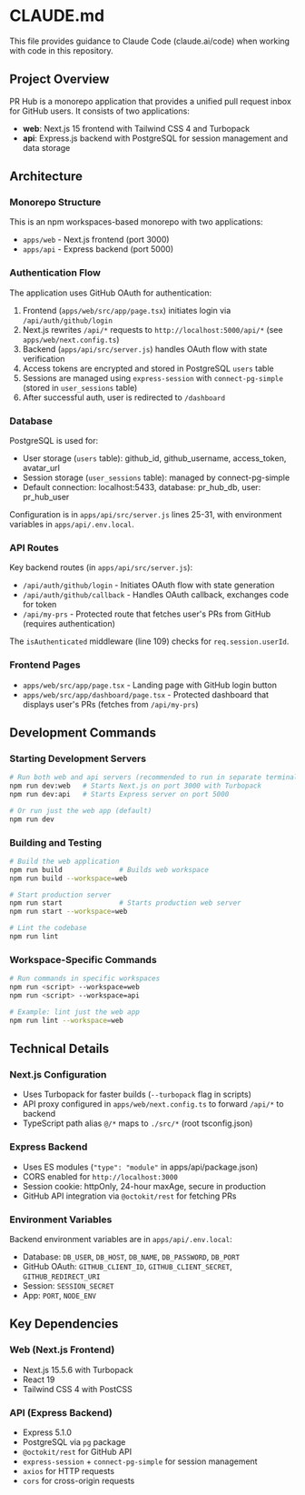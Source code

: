 # CLAUDE.md

This file provides guidance to Claude Code (claude.ai/code) when working with code in this repository.

## Project Overview

PR Hub is a monorepo application that provides a unified pull request inbox for GitHub users. It consists of two applications:
- **web**: Next.js 15 frontend with Tailwind CSS 4 and Turbopack
- **api**: Express.js backend with PostgreSQL for session management and data storage

## Architecture

### Monorepo Structure
This is an npm workspaces-based monorepo with two applications:
- `apps/web` - Next.js frontend (port 3000)
- `apps/api` - Express backend (port 5000)

### Authentication Flow
The application uses GitHub OAuth for authentication:
1. Frontend (`apps/web/src/app/page.tsx`) initiates login via `/api/auth/github/login`
2. Next.js rewrites `/api/*` requests to `http://localhost:5000/api/*` (see `apps/web/next.config.ts`)
3. Backend (`apps/api/src/server.js`) handles OAuth flow with state verification
4. Access tokens are encrypted and stored in PostgreSQL `users` table
5. Sessions are managed using `express-session` with `connect-pg-simple` (stored in `user_sessions` table)
6. After successful auth, user is redirected to `/dashboard`

### Database
PostgreSQL is used for:
- User storage (`users` table): github_id, github_username, access_token, avatar_url
- Session storage (`user_sessions` table): managed by connect-pg-simple
- Default connection: localhost:5433, database: pr_hub_db, user: pr_hub_user

Configuration is in `apps/api/src/server.js` lines 25-31, with environment variables in `apps/api/.env.local`.

### API Routes
Key backend routes (in `apps/api/src/server.js`):
- `/api/auth/github/login` - Initiates OAuth flow with state generation
- `/api/auth/github/callback` - Handles OAuth callback, exchanges code for token
- `/api/my-prs` - Protected route that fetches user's PRs from GitHub (requires authentication)

The `isAuthenticated` middleware (line 109) checks for `req.session.userId`.

### Frontend Pages
- `apps/web/src/app/page.tsx` - Landing page with GitHub login button
- `apps/web/src/app/dashboard/page.tsx` - Protected dashboard that displays user's PRs (fetches from `/api/my-prs`)

## Development Commands

### Starting Development Servers
```bash
# Run both web and api servers (recommended to run in separate terminals)
npm run dev:web   # Starts Next.js on port 3000 with Turbopack
npm run dev:api   # Starts Express server on port 5000

# Or run just the web app (default)
npm run dev
```

### Building and Testing
```bash
# Build the web application
npm run build              # Builds web workspace
npm run build --workspace=web

# Start production server
npm run start              # Starts production web server
npm run start --workspace=web

# Lint the codebase
npm run lint
```

### Workspace-Specific Commands
```bash
# Run commands in specific workspaces
npm run <script> --workspace=web
npm run <script> --workspace=api

# Example: lint just the web app
npm run lint --workspace=web
```

## Technical Details

### Next.js Configuration
- Uses Turbopack for faster builds (`--turbopack` flag in scripts)
- API proxy configured in `apps/web/next.config.ts` to forward `/api/*` to backend
- TypeScript path alias `@/*` maps to `./src/*` (root tsconfig.json)

### Express Backend
- Uses ES modules (`"type": "module"` in apps/api/package.json)
- CORS enabled for `http://localhost:3000`
- Session cookie: httpOnly, 24-hour maxAge, secure in production
- GitHub API integration via `@octokit/rest` for fetching PRs

### Environment Variables
Backend environment variables are in `apps/api/.env.local`:
- Database: `DB_USER`, `DB_HOST`, `DB_NAME`, `DB_PASSWORD`, `DB_PORT`
- GitHub OAuth: `GITHUB_CLIENT_ID`, `GITHUB_CLIENT_SECRET`, `GITHUB_REDIRECT_URI`
- Session: `SESSION_SECRET`
- App: `PORT`, `NODE_ENV`

## Key Dependencies

### Web (Next.js Frontend)
- Next.js 15.5.6 with Turbopack
- React 19
- Tailwind CSS 4 with PostCSS

### API (Express Backend)
- Express 5.1.0
- PostgreSQL via `pg` package
- `@octokit/rest` for GitHub API
- `express-session` + `connect-pg-simple` for session management
- `axios` for HTTP requests
- `cors` for cross-origin requests
